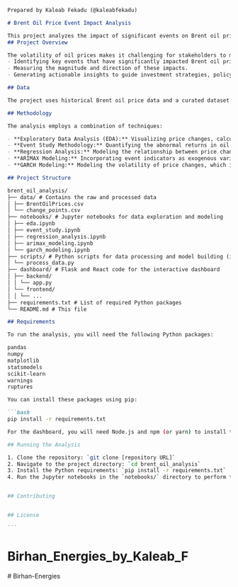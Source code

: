 ````markdown
Prepared by Kaleab Fekadu (@kaleabfekadu)

# Brent Oil Price Event Impact Analysis

This project analyzes the impact of significant events on Brent oil price changes over the past decade. It uses time series analysis, econometric modeling, and statistical techniques to identify key events, quantify their effects on price fluctuations, and provide data-driven insights for investors, policymakers, and energy companies.
## Project Overview

The volatility of oil prices makes it challenging for stakeholders to make informed decisions. This project aims to provide clarity by:
- Identifying key events that have significantly impacted Brent oil prices.
- Measuring the magnitude and direction of these impacts.
- Generating actionable insights to guide investment strategies, policy development, and operational planning.

## Data

The project uses historical Brent oil price data and a curated dataset of significant events (geopolitical events, economic events, OPEC decisions, supply disruptions, etc.) over the past decade.

## Methodology

The analysis employs a combination of techniques:

- **Exploratory Data Analysis (EDA):** Visualizing price changes, calculating descriptive statistics, and examining autocorrelation and volatility.
- **Event Study Methodology:** Quantifying the abnormal returns in oil prices around specific event dates.
- **Regression Analysis:** Modeling the relationship between price changes and event indicators.
- **ARIMAX Modeling:** Incorporating event indicators as exogenous variables in ARIMA models to account for both autocorrelation and event impacts.
- **GARCH Modeling:** Modeling the volatility of price changes, which is crucial for oil price analysis.

## Project Structure

brent_oil_analysis/
├── data/ # Contains the raw and processed data
│ ├── BrentOilPrices.csv
│ └── change_points.csv
├── notebooks/ # Jupyter notebooks for data exploration and modeling
│ ├── eda.ipynb
│ ├── event_study.ipynb
│ ├── regression_analysis.ipynb
│ ├── arimax_modeling.ipynb
│ └── garch_modeling.ipynb
├── scripts/ # Python scripts for data processing and model building (if any)
│ └── process_data.py
├── dashboard/ # Flask and React code for the interactive dashboard
│ ├── backend/
│ │ └── app.py
│ └── frontend/
│ │ └── ...
├── requirements.txt # List of required Python packages
└── README.md # This file

## Requirements

To run the analysis, you will need the following Python packages:

pandas
numpy
matplotlib
statsmodels
scikit-learn
warnings
ruptures

You can install these packages using pip:

```bash
pip install -r requirements.txt

For the dashboard, you will need Node.js and npm (or yarn) to install the React dependencies.

## Running the Analysis

1. Clone the repository: `git clone [repository URL]`
2. Navigate to the project directory: `cd brent_oil_analysis`
3. Install the Python requirements: `pip install -r requirements.txt`
4. Run the Jupyter notebooks in the `notebooks/` directory to perform the analysis.


## Contributing


## License

```
````
# Birhan_Energies_by_Kaleab_F
#   B i r h a n - E n e r g i e s 
 
 